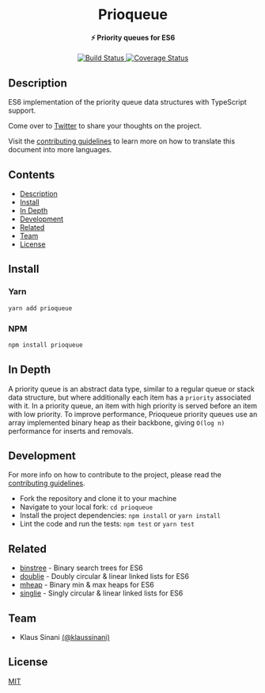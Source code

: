 <h1 align="center">
  Prioqueue
</h1>

<h4 align="center">
  ⚡ Priority queues for ES6
</h4>

<p align="center">
  <a href="https://travis-ci.com/klaussinani/prioqueue">
    <img alt="Build Status" src="https://travis-ci.com/klaussinani/prioqueue.svg?branch=master">
  </a>
  <a href='https://coveralls.io/github/klaussinani/prioqueue?branch=master'>
    <img alt="Coverage Status" src="https://coveralls.io/repos/github/klaussinani/prioqueue/badge.svg?branch=master">
  </a>
</p>

## Description

ES6 implementation of the priority queue data structures with TypeScript support.

Come over to [Twitter](https://twitter.com/klaussinani) to share your thoughts on the project.

Visit the [contributing guidelines](https://github.com/klaussinani/prioqueue/blob/master/contributing.md#translating-documentation) to learn more on how to translate this document into more languages.

## Contents

- [Description](#description)
- [Install](#install)
- [In Depth](#in-depth)
- [Development](#development)
- [Related](#related)
- [Team](#team)
- [License](#license)

## Install

### Yarn

```bash
yarn add prioqueue
```

### NPM

```bash
npm install prioqueue
```

## In Depth

A priority queue is an abstract data type, similar to a regular queue or stack data structure, but where additionally each item has a `priority` associated with it. In a priority queue, an item with high priority is served before an item with low priority. To improve performance, Prioqueue priority queues use an array implemented binary heap as their backbone, giving `O(log n)` performance for inserts and removals.

## Development

For more info on how to contribute to the project, please read the [contributing guidelines](https://github.com/klaussinani/prioqueue/blob/master/contributing.md).

- Fork the repository and clone it to your machine
- Navigate to your local fork: `cd prioqueue`
- Install the project dependencies: `npm install` or `yarn install`
- Lint the code and run the tests: `npm test` or `yarn test`

## Related

- [binstree](https://github.com/klaussinani/binstree) - Binary search trees for ES6
- [doublie](https://github.com/klaussinani/doublie) - Doubly circular & linear linked lists for ES6
- [mheap](https://github.com/klaussinani/mheap) - Binary min & max heaps for ES6
- [singlie](https://github.com/klaussinani/singlie) - Singly circular & linear linked lists for ES6

## Team

- Klaus Sinani [(@klaussinani)](https://github.com/klaussinani)

## License

[MIT](https://github.com/klaussinani/prioqueue/blob/master/license.md)
